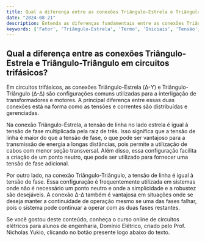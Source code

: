 ```yaml
---
title: Qual a diferença entre as conexões Triângulo-Estrela e Triângulo-Triângulo em circuitos trifásicos?
date: "2024-08-21"
description: Entenda as diferenças fundamentais entre as conexões Triângulo-Estrela e Triângulo-Triângulo em circuitos trifásicos.
keywords: ['Fator', 'Triângulo-Estrela', 'Termo', 'Iniciais', 'Tensão', 'Resolvido', 'Triângulo-Triângulo']
---
```


## Qual a diferença entre as conexões Triângulo-Estrela e Triângulo-Triângulo em circuitos trifásicos?

Em circuitos trifásicos, as conexões Triângulo-Estrela (Δ-Y) e Triângulo-Triângulo (Δ-Δ) são configurações comuns utilizadas para a interligação de transformadores e motores. A principal diferença entre essas duas conexões está na forma como as tensões e correntes são distribuídas e gerenciadas.

Na conexão Triângulo-Estrela, a tensão de linha no lado estrela é igual à tensão de fase multiplicada pela raiz de três. Isso significa que a tensão de linha é maior do que a tensão de fase, o que pode ser vantajoso para a transmissão de energia a longas distâncias, pois permite a utilização de cabos com menor seção transversal. Além disso, essa configuração facilita a criação de um ponto neutro, que pode ser utilizado para fornecer uma tensão de fase adicional.

Por outro lado, na conexão Triângulo-Triângulo, a tensão de linha é igual à tensão de fase. Essa configuração é frequentemente utilizada em sistemas onde não é necessário um ponto neutro e onde a simplicidade e a robustez são desejáveis. A conexão Δ-Δ também é vantajosa em situações onde se deseja manter a continuidade de operação mesmo se uma das fases falhar, pois o sistema pode continuar a operar com as duas fases restantes.

Se você gostou deste conteúdo, conheça o curso online de circuitos elétricos para alunos de engenharia, Domínio Elétrico, criado pelo Prof. Nicholas Yukio, clicando no botão presente logo abaixo do texto.